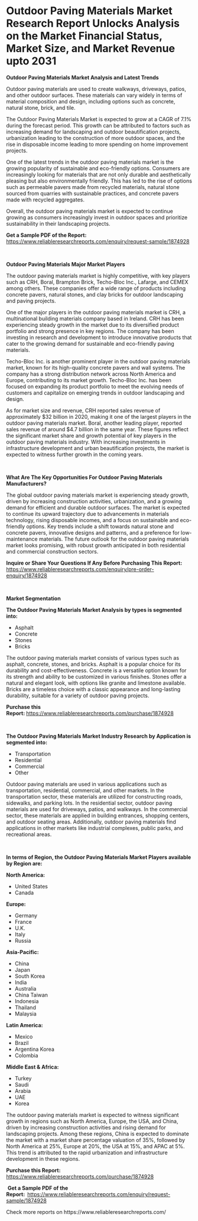<p><h1>Outdoor Paving Materials Market Research Report Unlocks Analysis on the Market Financial Status, Market Size, and Market Revenue upto 2031</h1></p><p><strong>Outdoor Paving Materials Market Analysis and Latest Trends</strong></p>
<p><p>Outdoor paving materials are used to create walkways, driveways, patios, and other outdoor surfaces. These materials can vary widely in terms of material composition and design, including options such as concrete, natural stone, brick, and tile.</p><p>The Outdoor Paving Materials Market is expected to grow at a CAGR of 7.1% during the forecast period. This growth can be attributed to factors such as increasing demand for landscaping and outdoor beautification projects, urbanization leading to the construction of more outdoor spaces, and the rise in disposable income leading to more spending on home improvement projects.</p><p>One of the latest trends in the outdoor paving materials market is the growing popularity of sustainable and eco-friendly options. Consumers are increasingly looking for materials that are not only durable and aesthetically pleasing but also environmentally friendly. This has led to the rise of options such as permeable pavers made from recycled materials, natural stone sourced from quarries with sustainable practices, and concrete pavers made with recycled aggregates.</p><p>Overall, the outdoor paving materials market is expected to continue growing as consumers increasingly invest in outdoor spaces and prioritize sustainability in their landscaping projects.</p></p>
<p><strong>Get a Sample PDF of the Report:&nbsp;</strong> <a href="https://www.reliableresearchreports.com/enquiry/request-sample/1874928">https://www.reliableresearchreports.com/enquiry/request-sample/1874928</a></p>
<p>&nbsp;</p>
<p><strong>Outdoor Paving Materials Major Market Players</strong></p>
<p><p>The outdoor paving materials market is highly competitive, with key players such as CRH, Boral, Brampton Brick, Techo-Bloc Inc., Lafarge, and CEMEX among others. These companies offer a wide range of products including concrete pavers, natural stones, and clay bricks for outdoor landscaping and paving projects.</p><p>One of the major players in the outdoor paving materials market is CRH, a multinational building materials company based in Ireland. CRH has been experiencing steady growth in the market due to its diversified product portfolio and strong presence in key regions. The company has been investing in research and development to introduce innovative products that cater to the growing demand for sustainable and eco-friendly paving materials.</p><p>Techo-Bloc Inc. is another prominent player in the outdoor paving materials market, known for its high-quality concrete pavers and wall systems. The company has a strong distribution network across North America and Europe, contributing to its market growth. Techo-Bloc Inc. has been focused on expanding its product portfolio to meet the evolving needs of customers and capitalize on emerging trends in outdoor landscaping and design.</p><p>As for market size and revenue, CRH reported sales revenue of approximately $32 billion in 2020, making it one of the largest players in the outdoor paving materials market. Boral, another leading player, reported sales revenue of around $4.7 billion in the same year. These figures reflect the significant market share and growth potential of key players in the outdoor paving materials industry. With increasing investments in infrastructure development and urban beautification projects, the market is expected to witness further growth in the coming years.</p></p>
<p>&nbsp;</p>
<p><strong>What Are The Key Opportunities For Outdoor Paving Materials Manufacturers?</strong></p>
<p><p>The global outdoor paving materials market is experiencing steady growth, driven by increasing construction activities, urbanization, and a growing demand for efficient and durable outdoor surfaces. The market is expected to continue its upward trajectory due to advancements in materials technology, rising disposable incomes, and a focus on sustainable and eco-friendly options. Key trends include a shift towards natural stone and concrete pavers, innovative designs and patterns, and a preference for low-maintenance materials. The future outlook for the outdoor paving materials market looks promising, with robust growth anticipated in both residential and commercial construction sectors.</p></p>
<p><strong>Inquire or Share Your Questions If Any Before Purchasing This Report:</strong> <a href="https://www.reliableresearchreports.com/enquiry/pre-order-enquiry/1874928">https://www.reliableresearchreports.com/enquiry/pre-order-enquiry/1874928</a></p>
<p>&nbsp;</p>
<p><strong>Market Segmentation</strong></p>
<p><strong>The Outdoor Paving Materials Market Analysis by types is segmented into:</strong></p>
<p><ul><li>Asphalt</li><li>Concrete</li><li>Stones</li><li>Bricks</li></ul></p>
<p><p>The outdoor paving materials market consists of various types such as asphalt, concrete, stones, and bricks. Asphalt is a popular choice for its durability and cost-effectiveness. Concrete is a versatile option known for its strength and ability to be customized in various finishes. Stones offer a natural and elegant look, with options like granite and limestone available. Bricks are a timeless choice with a classic appearance and long-lasting durability, suitable for a variety of outdoor paving projects.</p></p>
<p><strong>Purchase this Report:&nbsp;</strong><a href="https://www.reliableresearchreports.com/purchase/1874928">https://www.reliableresearchreports.com/purchase/1874928</a></p>
<p>&nbsp;</p>
<p><strong>The Outdoor Paving Materials Market Industry Research by Application is segmented into:</strong></p>
<p><ul><li>Transportation</li><li>Residential</li><li>Commercial</li><li>Other</li></ul></p>
<p><p>Outdoor paving materials are used in various applications such as transportation, residential, commercial, and other markets. In the transportation sector, these materials are utilized for constructing roads, sidewalks, and parking lots. In the residential sector, outdoor paving materials are used for driveways, patios, and walkways. In the commercial sector, these materials are applied in building entrances, shopping centers, and outdoor seating areas. Additionally, outdoor paving materials find applications in other markets like industrial complexes, public parks, and recreational areas.</p></p>
<p>&nbsp;</p>
<p><strong>In terms of Region, the Outdoor Paving Materials Market Players available by Region are:</strong></p>
<p>
    <p> <strong> North America: </strong>
        <ul>
            <li>United States</li>
            <li>Canada</li>
        </ul>
        </p> 
    <p> <strong> Europe: </strong>
        <ul>
            <li>Germany</li>
            <li>France</li>
            <li>U.K.</li>
            <li>Italy</li>
            <li>Russia</li>
        </ul>
        </p> 
    <p> <strong> Asia-Pacific: </strong>
        <ul>
            <li>China</li>
            <li>Japan</li>
            <li>South Korea</li>
            <li>India</li>
            <li>Australia</li>
            <li>China Taiwan</li>
            <li>Indonesia</li>
            <li>Thailand</li>
            <li>Malaysia</li>
        </ul>
        </p> 
    <p> <strong> Latin America: </strong>
        <ul>
            <li>Mexico</li>
            <li>Brazil</li>
            <li>Argentina Korea</li>
            <li>Colombia</li>
        </ul>
        </p> 
    <p> <strong> Middle East & Africa: </strong>
        <ul>
            <li>Turkey</li>
            <li>Saudi</li>
            <li>Arabia</li>
            <li>UAE</li>
            <li>Korea</li>
        </ul>
    </p>
    </p>
<p><p>The outdoor paving materials market is expected to witness significant growth in regions such as North America, Europe, the USA, and China, driven by increasing construction activities and rising demand for landscaping projects. Among these regions, China is expected to dominate the market with a market share percentage valuation of 35%, followed by North America at 25%, Europe at 20%, the USA at 15%, and APAC at 5%. This trend is attributed to the rapid urbanization and infrastructure development in these regions.</p></p>
<p><strong>Purchase this Report: </strong><a href="https://www.reliableresearchreports.com/purchase/1874928">https://www.reliableresearchreports.com/purchase/1874928</a></p>
<p>&nbsp;<strong>Get a Sample PDF of the Report:&nbsp;&nbsp;</strong><a href="https://www.reliableresearchreports.com/enquiry/request-sample/1874928">https://www.reliableresearchreports.com/enquiry/request-sample/1874928</a></p>
<p><strong></strong></p>
<p>Check more reports on https://www.reliableresearchreports.com/</p>